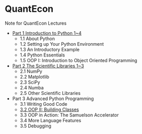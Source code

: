 # QuantEcon
Note for QuantEcon Lectures
- [Part 1 Introduction to Python 1~4](http://nbviewer.jupyter.org/github/gurusmile/QuantEcon/blob/master/Part%201_%20Introduction%20to%20Python%201~4.ipynb)
   - 1.1 About Python
   - 1.2 Setting up Your Python Environment
   - 1.3 An Introductory Example
   - 1.4 Python Essentials
   - 1.5 OOP I: Introduction to Object Oriented Programming
- [Part 2 The Scientific Libraries 1~3](http://nbviewer.jupyter.org/github/gurusmile/QuantEcon/blob/master/Part%202_%20The%20Scientific%20Libraries%201%7E3.ipynb)
   - 2.1 NumPy
   - 2.2 Matplotlib
   - 2.3 SciPy
   - 2.4 Numba
   - 2.5 Other Scientific Libraries
- Part 3 Advanced Python Programming
   - 3.1 Writing Good Code
   - [3.2 OOP II: Building Classes](http://nbviewer.jupyter.org/github/gurusmile/QuantEcon/blob/master/3.2%20OOP%20II%20Building%20Classes.ipynb)
   - 3.3 OOP in Action: The Samuelson Accelerator
   - 3.4 More Language Features
   - 3.5 Debugging

